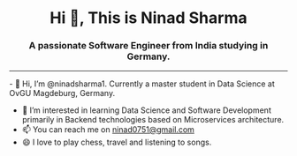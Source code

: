 <h1 align="center">Hi 👋, This is Ninad Sharma</h1>
<h3 align="center">A passionate Software Engineer from India studying in Germany.</h3>
<hr>
- 👋 Hi, I’m @ninadsharma1. Currently a master student in Data Science at OvGU Magdeburg, Germany.

- 👀 I’m interested in learning Data Science and Software Development primarily in Backend technologies based on Microservices architecture. 
- 📫 You can reach me on ninad0751@gmail.com
- 😄 I love to play chess, travel and listening to songs.

<!---
ninadsharma1/ninadsharma1 is a ✨ special ✨ repository because its `README.md` (this file) appears on your GitHub profile.
You can click the Preview link to take a look at your changes.
--->
